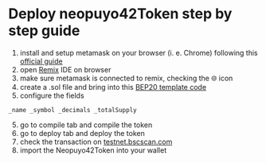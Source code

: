 # Deploy neopuyo42Token step by step guide

1. install and setup metamask on your browser (i. e. Chrome) following this [official guide](https://academy.binance.com/en/articles/connecting-metamask-to-binance-smart-chain)
2. open [Remix](https://remix.ethereum.org/) IDE on browser
3. make sure metamask is connected to remix, checking the 🌐 icon
3. create a .sol file and bring into this [BEP20 template code](https://github.com/bnb-chain/bsc-genesis-contract/blob/master/contracts/bep20_template/BEP20Token.template)
4. configure the fields 

```
_name _symbol _decimals _totalSupply
```

5. go to compile tab and compile the token
6. go to deploy tab and deploy the token
7. check the transaction on [testnet.bscscan.com](https://testnet.bscscan.com/)
8. import the Neopuyo42Token into your wallet
